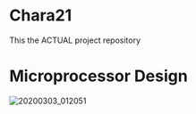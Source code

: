 # Chara21
This the ACTUAL project repository
# Microprocessor Design
![20200303_012051](https://user-images.githubusercontent.com/57911812/75745777-b4972e80-5cee-11ea-9660-e6a86fe78c46.jpg)
